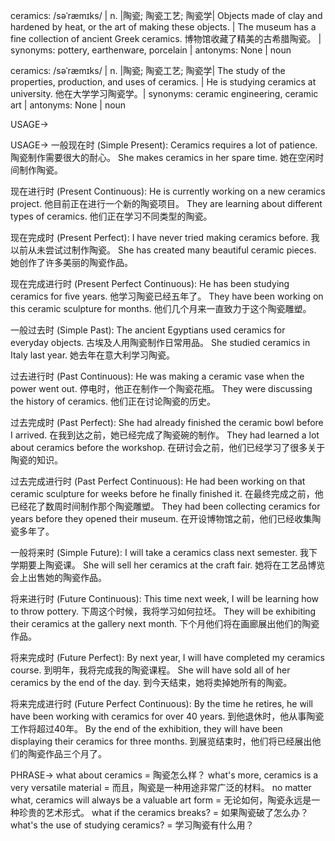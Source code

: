 ceramics: /səˈræmɪks/ | n. |陶瓷; 陶瓷工艺; 陶瓷学| Objects made of clay and hardened by heat, or the art of making these objects. | The museum has a fine collection of ancient Greek ceramics.  博物馆收藏了精美的古希腊陶瓷。 | synonyms: pottery, earthenware, porcelain | antonyms: None | noun

ceramics: /səˈræmɪks/ | n. |陶瓷; 陶瓷工艺; 陶瓷学| The study of the properties, production, and uses of ceramics. | He is studying ceramics at university. 他在大学学习陶瓷学。| synonyms: ceramic engineering, ceramic art | antonyms: None | noun


USAGE->

USAGE->
一般现在时 (Simple Present):
Ceramics requires a lot of patience.  陶瓷制作需要很大的耐心。
She makes ceramics in her spare time.  她在空闲时间制作陶瓷。

现在进行时 (Present Continuous):
He is currently working on a new ceramics project. 他目前正在进行一个新的陶瓷项目。
They are learning about different types of ceramics. 他们正在学习不同类型的陶瓷。

现在完成时 (Present Perfect):
I have never tried making ceramics before. 我以前从未尝试过制作陶瓷。
She has created many beautiful ceramic pieces. 她创作了许多美丽的陶瓷作品。

现在完成进行时 (Present Perfect Continuous):
He has been studying ceramics for five years. 他学习陶瓷已经五年了。
They have been working on this ceramic sculpture for months.  他们几个月来一直致力于这个陶瓷雕塑。

一般过去时 (Simple Past):
The ancient Egyptians used ceramics for everyday objects. 古埃及人用陶瓷制作日常用品。
She studied ceramics in Italy last year.  她去年在意大利学习陶瓷。

过去进行时 (Past Continuous):
He was making a ceramic vase when the power went out.  停电时，他正在制作一个陶瓷花瓶。
They were discussing the history of ceramics.  他们正在讨论陶瓷的历史。

过去完成时 (Past Perfect):
She had already finished the ceramic bowl before I arrived. 在我到达之前，她已经完成了陶瓷碗的制作。
They had learned a lot about ceramics before the workshop.  在研讨会之前，他们已经学习了很多关于陶瓷的知识。

过去完成进行时 (Past Perfect Continuous):
He had been working on that ceramic sculpture for weeks before he finally finished it. 在最终完成之前，他已经花了数周时间制作那个陶瓷雕塑。
They had been collecting ceramics for years before they opened their museum.  在开设博物馆之前，他们已经收集陶瓷多年了。

一般将来时 (Simple Future):
I will take a ceramics class next semester. 我下学期要上陶瓷课。
She will sell her ceramics at the craft fair.  她将在工艺品博览会上出售她的陶瓷作品。

将来进行时 (Future Continuous):
This time next week, I will be learning how to throw pottery.  下周这个时候，我将学习如何拉坯。
They will be exhibiting their ceramics at the gallery next month.  下个月他们将在画廊展出他们的陶瓷作品。

将来完成时 (Future Perfect):
By next year, I will have completed my ceramics course. 到明年，我将完成我的陶瓷课程。
She will have sold all of her ceramics by the end of the day.  到今天结束，她将卖掉她所有的陶瓷。

将来完成进行时 (Future Perfect Continuous):
By the time he retires, he will have been working with ceramics for over 40 years.  到他退休时，他从事陶瓷工作将超过40年。
By the end of the exhibition, they will have been displaying their ceramics for three months.  到展览结束时，他们将已经展出他们的陶瓷作品三个月了。


PHRASE->
what about ceramics = 陶瓷怎么样？
what's more, ceramics is a very versatile material = 而且，陶瓷是一种用途非常广泛的材料。
no matter what, ceramics will always be a valuable art form = 无论如何，陶瓷永远是一种珍贵的艺术形式。
what if the ceramics breaks? = 如果陶瓷破了怎么办？
what's the use of studying ceramics? = 学习陶瓷有什么用？
